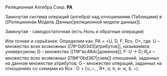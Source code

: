 Реляционная Алгебра
Сокр. **РА**

Замкнутая система операций (алгебра) над отношениями (Таблицами) в [[Реляционная Модель Данных|реляционной модели данных]].

Замкнутая - самодостаточная (есть Ноль и обратные операции)

Или точнее и серьёзнее:
Определим как:
РА = <U, D, F, Rсх, O>,
где  U – множество всех возможных [[7#^0d03d3|атрибутов]], называемое универсумом;
D – множество [[11#^ac48dc|доменов]];
F: U → D;
$R_сх$ – множество всех возможных [[19#^0bd367|схем]] отношений, заданных на данном множестве атрибутов;
О – множество операций, заданных на отношениях со схемами из Rсх : О = {∪,∩, \, R*, σ, π, ⊳ ⊲, δ, ÷).

